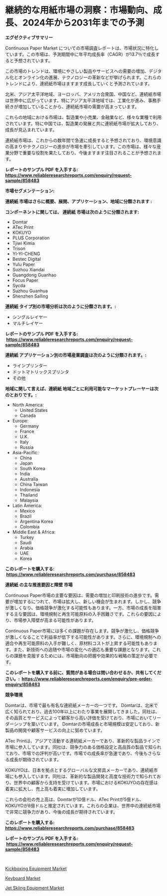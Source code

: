 <p><h1>継続的な用紙市場の洞察：市場動向、成長、2024年から2031年までの予測</h1></p><p><strong>エグゼクティブサマリー</strong></p>
<p><p>Continuous Paper Market についての市場調査レポートは、市場状況に特化しています。この市場は、予測期間中に年平均成長率（CAGR）が13.7％で成長すると予想されています。</p><p>この市場のトレンドは、環境にやさしい製品やサービスへの需要の増加、デジタル化とオンライン化の進展、テクノロジーの革新などが挙げられます。これらのトレンドにより、連続紙市場はますます成長していくと予測されています。</p><p>北米、アジア太平洋地域、ヨーロッパ、アメリカ合衆国、中国など、連続紙市場は世界中に広がっています。特にアジア太平洋地域では、工業化が進み、事務手続きが増加していることから、連続紙市場の需要が高まっています。</p><p>これらの地域における市場は、製造業や小売業、金融業など、様々な業種で利用されています。特に中国では、製造業の発展と共に連続紙市場が拡大しており、成長が見込まれています。</p><p>連続紙市場は、これからの数年間で急速に成長すると予想されており、環境意識の高まりやテクノロジーの進歩が市場を牽引しています。この市場は、様々な産業分野で重要な役割を果たしており、今後ますます注目されることが予想されます。</p></p>
<p><strong>レポートのサンプル PDF を入手する: <a href="https://www.reliableresearchreports.com/enquiry/request-sample/858483">https://www.reliableresearchreports.com/enquiry/request-sample/858483</a></strong></p>
<p><strong>市場セグメンテーション:</strong></p>
<p><strong> 連続紙 市場はさらに概要、展開、アプリケーション、地域に分類されます :</strong></p>
<p><strong>コンポーネントに関しては、 連続紙 市場は次のように分類されます: &nbsp;</strong></p>
<p><ul><li>Domtar</li><li>ATec Print</li><li>KOKUYO</li><li>PLUS Corporation</li><li>Tjiwi Kimia</li><li>Trison</li><li>YI-YI-CHENG</li><li>Bestec Digital</li><li>Yulu Paper</li><li>Suzhou Xiandai</li><li>Guangdong Guanhao</li><li>Focus Paper</li><li>Sycda</li><li>Suzhou Guanhua</li><li>Shenzhen Sailing</li></ul></p>
<p><strong> 連続紙 タイプ別の市場分析は次のように分類されます。:</strong></p>
<p><ul><li>シングルレイヤー</li><li>マルチレイヤー</li></ul></p>
<p><strong>レポートのサンプル PDF を入手する: &nbsp;<a href="https://www.reliableresearchreports.com/enquiry/request-sample/858483">https://www.reliableresearchreports.com/enquiry/request-sample/858483</a></strong></p>
<p><strong> 連続紙 アプリケーション別の市場産業調査は次のように分類されます。:</strong></p>
<p><ul><li>ラインプリンター</li><li>ドットマトリックスプリンタ</li><li>その他</li></ul></p>
<p><strong>地域に関して言えば、連続紙 地域ごとに利用可能なマーケットプレーヤーは次のとおりです。:</strong></p>
<p><ul>
    <li>
        North America:
        <ul>
            <li>United States</li>
            <li>Canada</li>
        </ul>
    </li>
    <li>
        Europe:
        <ul>
            <li>Germany</li>
            <li>France</li>
            <li>U.K.</li>
            <li>Italy</li>
            <li>Russia</li>
        </ul>
    </li>
    <li>
        Asia-Pacific:
        <ul>
            <li>China</li>
            <li>Japan</li>
            <li>South Korea</li>
            <li>India</li>
            <li>Australia</li>
            <li>China Taiwan</li>
            <li>Indonesia</li>
            <li>Thailand</li>
            <li>Malaysia</li>
        </ul>
    </li>
    <li>
        Latin America:
        <ul>
            <li>Mexico</li>
            <li>Brazil</li>
            <li>Argentina Korea</li>
            <li>Colombia</li>
        </ul>
    </li>
    <li>
        Middle East & Africa:
        <ul>
            <li>Turkey</li>
            <li>Saudi</li>
            <li>Arabia</li>
            <li>UAE</li>
            <li>Korea</li>
        </ul>
    </li>
    </ul></p>
<p><strong>このレポートを購入する: &nbsp;<a href="https://www.reliableresearchreports.com/purchase/858483">https://www.reliableresearchreports.com/purchase/858483</a></strong></p>
<p><strong>連続紙 の主な推進要因と障壁 市場</strong></p>
<p><p>Continuous Paper市場の主要な要因は、需要の増加と印刷技術の進歩です。需要が増加するにつれて、市場は拡大し、新しい機会が生まれます。しかし、競争が激しくなり、価格競争が激化する可能性もあります。一方、市場の成長を阻害する主な要因は、環境規制と再生可能原料の入手困難さです。これらの要因により、市場参入障壁が高まる可能性があります。</p><p>Continuous Paper市場には多くの課題が存在します。競争が激化し、価格競争が激しくなることで利益率が低下する可能性があります。さらに、環境規制への適合や再生可能原料の入手が難しく、原材料コストが上昇する可能性もあります。また、新技術への追随や市場の変化への適応も重要な課題となります。これらの課題を克服するためには、市場動向の把握や効果的な戦略の策定が必要です。</p></p>
<p><strong>このレポートを購入する前に、質問がある場合は問い合わせるか、共有してください。:&nbsp; <a href="https://www.reliableresearchreports.com/enquiry/pre-order-enquiry/858483">https://www.reliableresearchreports.com/enquiry/pre-order-enquiry/858483</a></strong></p>
<p><strong>競争環境</strong></p>
<p><p>Domtarは、市場で最も有名な連続紙メーカーの一つです。 Domtarは、北米で広く知られており、過去100年以上にわたり事業を展開してきました。同社は、その品質とサービスによって顧客から高い評価を受けており、市場においてリーダーシップを築いています。 Domtarの市場成長と市場規模は安定しており、新製品の開発や顧客サービスの向上に努めています。</p><p>ATec Printは、アジアで活動する連続紙メーカーであり、革新的な製品ラインで市場に参入しています。同社は、競争力のある価格設定と高品質の製品で知られており、市場での評判が高いです。市場での成長率が急速であり、今後もさらなる成長が期待されています。</p><p>KOKUYOは、日本を拠点とするグローバルな文房具メーカーであり、連続紙市場にも参入しています。同社は、革新的な製品開発と高度な技術力で知られており、世界中の顧客から支持を受けています。市場におけるKOKUYOの存在感は着実に拡大し、売上高も着実に増加しています。</p><p>これらの会社の売上高は、Domtarが10億ドル、ATec Printが5億ドル、KOKUYOが8億ドルと推定されています。これらの企業は、世界中の連続紙市場で非常に競争力があり、今後の成長が期待されています。</p></p>
<p><strong>このレポートを購入する: &nbsp; <a href="https://www.reliableresearchreports.com/purchase/858483">https://www.reliableresearchreports.com/purchase/858483</a></strong></p>
<p><strong>レポートのサンプル PDF を入手する: &nbsp;<a href="https://www.reliableresearchreports.com/enquiry/request-sample/858483">https://www.reliableresearchreports.com/enquiry/request-sample/858483</a></strong><strong></strong></p>
<p>&nbsp;</p>
<p><p><a href="https://github.com/vimar16th/Market-Research-Report-List-3/blob/main/kickboxing-equipment-market.md">Kickboxing Equipment Market</a></p><p><a href="https://github.com/JameTravis/Market-Research-Report-List-4/blob/main/keyboard-market.md">Keyboard Market</a></p><p><a href="https://github.com/lataunyatinikmelvin59ilbd0dv/Market-Research-Report-List-1/blob/main/jet-skiing-equipment-market.md">Jet Skiing Equipment Market</a></p></p>